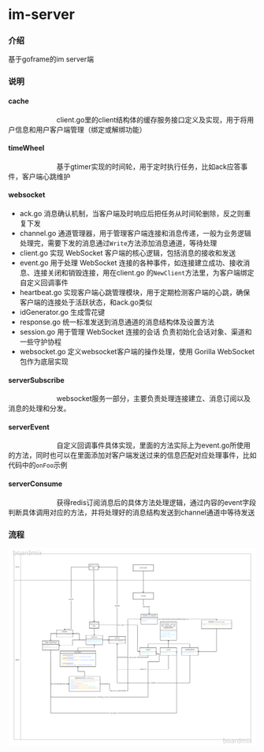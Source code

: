 # im-server

### 介绍
基于goframe的im server端

### 说明

#### cache
&emsp;&emsp;&emsp;&emsp;&emsp;&emsp;&emsp;client.go里的client结构体的缓存服务接口定义及实现，用于将用户信息和用户客户端管理（绑定或解绑功能）

#### timeWheel
&emsp;&emsp;&emsp;&emsp;&emsp;&emsp;&emsp;基于gtimer实现的时间轮，用于定时执行任务，比如ack应答事件，客户端心跳维护

#### websocket
- ack.go 消息确认机制，当客户端及时响应后把任务从时间轮删除，反之则重复下发
- channel.go 通道管理器，用于管理客户端连接和消息传递，一般为业务逻辑处理完，需要下发的消息通过```Write```方法添加消息通道，等待处理
- client.go 实现 WebSocket 客户端的核心逻辑，包括消息的接收和发送
- event.go 用于处理 WebSocket 连接的各种事件，如连接建立成功、接收消息、连接关闭和销毁连接，用在client.go 的```NewClient```方法里，为客户端绑定自定义回调事件
- heartbeat.go 实现客户端心跳管理模块，用于定期检测客户端的心跳，确保客户端的连接处于活跃状态，和ack.go类似
- idGenerator.go 生成雪花键
- response.go 统一标准发送到消息通道的消息结构体及设置方法
- session.go 用于管理 WebSocket 连接的会话 负责初始化会话对象、渠道和一些守护协程
- websocket.go 定义websocket客户端的操作处理，使用 Gorilla WebSocket 包作为底层实现

#### serverSubscribe
&emsp;&emsp;&emsp;&emsp;&emsp;&emsp;&emsp;websocket服务一部分，主要负责处理连接建立、消息订阅以及消息的处理和分发。

#### serverEvent
&emsp;&emsp;&emsp;&emsp;&emsp;&emsp;&emsp;自定义回调事件具体实现，里面的方法实际上为event.go所使用的方法，同时也可以在里面添加对客户端发送过来的信息匹配对应处理事件，比如代码中的```onFoo```示例

#### serverConsume
&emsp;&emsp;&emsp;&emsp;&emsp;&emsp;&emsp;获得redis订阅消息后的具体方法处理逻辑，通过内容的event字段判断具体调用对应的方法，并将处理好的消息结构发送到channel通道中等待发送

### 流程

![websocket.png](websocket.png)